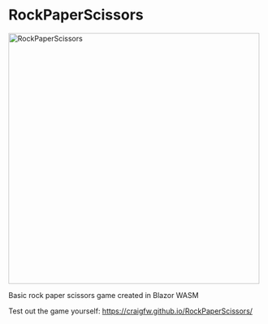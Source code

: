 # RockPaperScissors

<img width="494" alt="RockPaperScissors" src="https://github.com/CraigFW/RockPaperScissors/assets/4436733/91a26921-3da4-4245-9c0b-88d406439736">

Basic rock paper scissors game created in Blazor WASM

Test out the game yourself: https://craigfw.github.io/RockPaperScissors/
